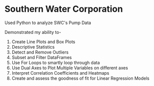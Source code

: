 # Southern Water Corporation
Used Python to analyze SWC's Pump Data

Demonstrated my ability to-
1. Create Line Plots and Box Plots
2. Descriptive Statistics
3. Detect and Remove Outliers
4. Subset and Filter DataFrames
5. Use For Loops to smartly loop through data
6. Use Dual Axes to Plot Multiple Variables on different axes
7. Interpret Correlation Coefficients and Heatmaps
8. Create and assess the goodness of fit for Linear Regression Models
